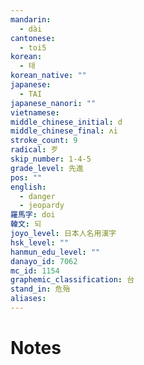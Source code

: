 ```yaml
---
mandarin:
  - dài
cantonese:
  - toi5
korean:
  - 태
korean_native: ""
japanese:
  - TAI
japanese_nanori: ""
vietnamese:
middle_chinese_initial: d
middle_chinese_final: ʌi
stroke_count: 9
radical: 歹
skip_number: 1-4-5
grade_level: 先進
pos: ""
english:
  - danger
  - jeopardy
羅馬字: doi
韓文: 되
joyo_level: 日本人名用漢字
hsk_level: ""
hanmun_edu_level: ""
danayo_id: 7062
mc_id: 1154
graphemic_classification: 台
stand_in: 危殆
aliases:
---
```


# Notes
